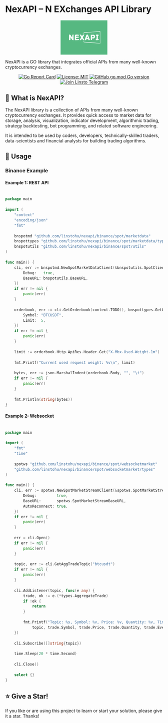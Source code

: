 # NexAPI – N EXchanges API Library

<p align="center">
<img align="center" width="150px" src="./docs/imgs/nexapi.svg">
</p>

NexAPI is a GO library that integrates official APIs from many well-known cryptocurrency exchanges.

<div align=center>

[![Go Report Card](https://goreportcard.com/badge/github.com/linstohu/nexapi)](https://goreportcard.com/report/github.com/linstohu/nexapi)
[![License: MIT](https://img.shields.io/badge/License-MIT-yellow.svg)](https://opensource.org/licenses/MIT)
[![GitHub go.mod Go version](https://img.shields.io/github/go-mod/go-version/linstohu/nexapi)](https://github.com/linstohu/nexapi/blob/main/go.mod)
[![Join Linsto Telegram](https://img.shields.io/badge/telegram-linsto-brightgreen?logo=telegram)](https://t.me/linstohu)

</div>

## 🤷‍ What is NexAPI?

The NexAPI library is a collection of APIs from many well-known cryptocurrency exchanges. It provides quick access to market data for storage, analysis, visualization, indicator development, algorithmic trading, strategy backtesting, bot programming, and related software engineering.

It is intended to be used by coders, developers, technically-skilled traders, data-scientists and financial analysts for building trading algorithms.

## 🔎 Usage

### Binance Example

#### Example 1: REST API

```go

package main

import (
	"context"
	"encoding/json"
	"fmt"

	bnspotmd "github.com/linstohu/nexapi/binance/spot/marketdata"
	bnspottypes "github.com/linstohu/nexapi/binance/spot/marketdata/types"
	bnspotutils "github.com/linstohu/nexapi/binance/spot/utils"
)

func main() {
	cli, err := bnspotmd.NewSpotMarketDataClient(&bnspotutils.SpotClientCfg{
		Debug:   true,
		BaseURL: bnspotutils.BaseURL,
	})
	if err != nil {
		panic(err)
	}

	orderbook, err := cli.GetOrderbook(context.TODO(), bnspottypes.GetOrderbookParams{
		Symbol: "BTCUSDT",
		Limit:  5,
	})
	if err != nil {
		panic(err)
	}

	limit := orderbook.Http.ApiRes.Header.Get("X-Mbx-Used-Weight-1m")

	fmt.Printf("Current used request weight: %v\n", limit)

	bytes, err := json.MarshalIndent(orderbook.Body, "", "\t")
	if err != nil {
		panic(err)
	}

	fmt.Println(string(bytes))
}

```

#### Example 2: Websocket

```go

package main

import (
	"fmt"
	"time"

	spotws "github.com/linstohu/nexapi/binance/spot/websocketmarket"
	"github.com/linstohu/nexapi/binance/spot/websocketmarket/types"
)

func main() {
	cli, err := spotws.NewSpotMarketStreamClient(&spotws.SpotMarketStreamCfg{
		Debug:         true,
		BaseURL:       spotws.SpotMarketStreamBaseURL,
		AutoReconnect: true,
	})
	if err != nil {
		panic(err)
	}

	err = cli.Open()
	if err != nil {
		panic(err)
	}

	topic, err := cli.GetAggTradeTopic("btcusdt")
	if err != nil {
		panic(err)
	}

	cli.AddListener(topic, func(e any) {
		trade, ok := e.(*types.AggregateTrade)
		if !ok {
			return
		}

		fmt.Printf("Topic: %s, Symbol: %v, Price: %v, Quantity: %v, Time: %v\n",
			topic, trade.Symbol, trade.Price, trade.Quantity, trade.EventTime)
	})

	cli.Subscribe([]string{topic})

	time.Sleep(20 * time.Second)

	cli.Close()

	select {}
}

```

## ⭐ Give a Star!

If you like or are using this project to learn or start your solution, please give it a star. Thanks!
